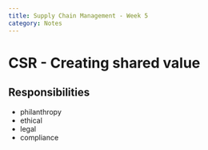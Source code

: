 ```yaml
---
title: Supply Chain Management - Week 5
category: Notes
---
```


# CSR - Creating shared value 

## Responsibilities

- philanthropy
- ethical 
- legal
- compliance 

